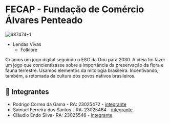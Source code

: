# FECAP - Fundação de Comércio Álvares Penteado

![687474~1](https://github.com/2023-2-MCC1/Projeto3/assets/91343687/4d94a246-7dd9-4788-99ff-66753a097c3c)

* Lendas Vivas
  * Folklore

Criamos um jogo digital seguindo o ESG da Onu para 2030. A ideia foi fazer um jogo que concientizasse sobre a importância da preservação da flora e fauna terrestre. Usamos elementos da mitologia brasileira. Incentivando, também, a retomada da cultura dos povos nativos brasileiros.

## 🚀 Integrantes

* Rodrigo Correa da Gama - RA: 23025472 - [integrante](https://github.com/FRgama)
* Samuel Ferreira dos Santos - RA: 23025464 - [integrante](https://github.com/sael15el)
* Cláudio Endo Silva- RA: 23025546 - [integrante](https://github.com/claudioendoosilva)
